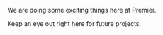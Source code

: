 We are doing some exciting things here at Premier.

Keep an eye out right here for future projects.
